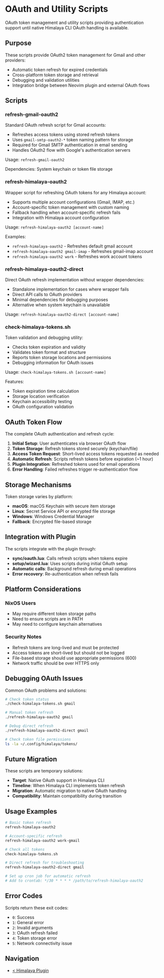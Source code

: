 # OAuth and Utility Scripts

OAuth token management and utility scripts providing authentication support until native Himalaya CLI OAuth handling is available.

## Purpose

These scripts provide OAuth2 token management for Gmail and other providers:
- Automatic token refresh for expired credentials
- Cross-platform token storage and retrieval
- Debugging and validation utilities
- Integration bridge between Neovim plugin and external OAuth flows

## Scripts

### refresh-gmail-oauth2
Standard OAuth refresh script for Gmail accounts:
- Refreshes access tokens using stored refresh tokens
- Uses `gmail-smtp-oauth2-*` token naming pattern for storage
- Required for Gmail SMTP authentication in email sending
- Handles OAuth2 flow with Google's authentication servers

Usage: `refresh-gmail-oauth2`

Dependencies: System keychain or token file storage

<!-- TODO: Add token expiration checking before refresh -->
<!-- TODO: Implement retry logic for network failures -->

### refresh-himalaya-oauth2
Wrapper script for refreshing OAuth tokens for any Himalaya account:
- Supports multiple account configurations (Gmail, IMAP, etc.)
- Account-specific token management with custom naming
- Fallback handling when account-specific refresh fails
- Integration with Himalaya account configuration

Usage: `refresh-himalaya-oauth2 [account-name]`

Examples:
- `refresh-himalaya-oauth2` - Refreshes default gmail account
- `refresh-himalaya-oauth2 gmail-imap` - Refreshes gmail-imap account
- `refresh-himalaya-oauth2 work` - Refreshes work account tokens

<!-- TODO: Add support for non-Gmail OAuth providers -->
<!-- TODO: Implement parallel token refresh for multiple accounts -->

### refresh-himalaya-oauth2-direct
Direct OAuth refresh implementation without wrapper dependencies:
- Standalone implementation for cases where wrapper fails
- Direct API calls to OAuth providers
- Minimal dependencies for debugging purposes
- Alternative when system keychain is unavailable

Usage: `refresh-himalaya-oauth2-direct [account-name]`

<!-- TODO: Add configuration validation before refresh -->
<!-- TODO: Implement secure token storage fallback -->

### check-himalaya-tokens.sh
Token validation and debugging utility:
- Checks token expiration and validity
- Validates token format and structure
- Reports token storage locations and permissions
- Debugging information for OAuth issues

Usage: `check-himalaya-tokens.sh [account-name]`

Features:
- Token expiration time calculation
- Storage location verification
- Keychain accessibility testing
- OAuth configuration validation

<!-- TODO: Add token refresh time recommendations -->
<!-- TODO: Implement automatic token cleanup for expired entries -->

## OAuth Token Flow

The complete OAuth authentication and refresh cycle:

1. **Initial Setup**: User authenticates via browser OAuth flow
2. **Token Storage**: Refresh tokens stored securely (keychain/file)
3. **Access Token Request**: Short-lived access tokens requested as needed
4. **Automatic Refresh**: Scripts refresh tokens before expiration (~1 hour)
5. **Plugin Integration**: Refreshed tokens used for email operations
6. **Error Handling**: Failed refreshes trigger re-authentication flow

## Storage Mechanisms

Token storage varies by platform:
- **macOS**: macOS Keychain with secure item storage
- **Linux**: Secret Service API or encrypted file storage
- **Windows**: Windows Credential Manager
- **Fallback**: Encrypted file-based storage

## Integration with Plugin

The scripts integrate with the plugin through:
- **sync/oauth.lua**: Calls refresh scripts when tokens expire
- **setup/wizard.lua**: Uses scripts during initial OAuth setup
- **Automatic calls**: Background refresh during email operations
- **Error recovery**: Re-authentication when refresh fails

## Platform Considerations

### NixOS Users
- May require different token storage paths
- Need to ensure scripts are in PATH
- May need to configure keychain alternatives

### Security Notes
- Refresh tokens are long-lived and must be protected
- Access tokens are short-lived but should not be logged
- File-based storage should use appropriate permissions (600)
- Network traffic should be over HTTPS only

## Debugging OAuth Issues

Common OAuth problems and solutions:

```bash
# Check token status
./check-himalaya-tokens.sh gmail

# Manual token refresh
./refresh-himalaya-oauth2 gmail

# Debug direct refresh
./refresh-himalaya-oauth2-direct gmail

# Check token file permissions
ls -la ~/.config/himalaya/tokens/
```

## Future Migration

These scripts are temporary solutions:
- **Target**: Native OAuth support in Himalaya CLI
- **Timeline**: When Himalaya CLI implements token refresh
- **Migration**: Automatic migration to native OAuth handling
- **Compatibility**: Maintain compatibility during transition

<!-- TODO: Create migration script for native Himalaya OAuth -->
<!-- TODO: Add compatibility detection for Himalaya CLI versions -->

## Usage Examples

```bash
# Basic token refresh
refresh-himalaya-oauth2

# Account-specific refresh
refresh-himalaya-oauth2 work-gmail

# Check all tokens
check-himalaya-tokens.sh

# Direct refresh for troubleshooting
refresh-himalaya-oauth2-direct gmail

# Set up cron job for automatic refresh
# Add to crontab: */30 * * * * /path/to/refresh-himalaya-oauth2
```

## Error Codes

Scripts return these exit codes:
- `0`: Success
- `1`: General error
- `2`: Invalid arguments
- `3`: OAuth refresh failed
- `4`: Token storage error
- `5`: Network connectivity issue

## Navigation
- [< Himalaya Plugin](../README.md)
